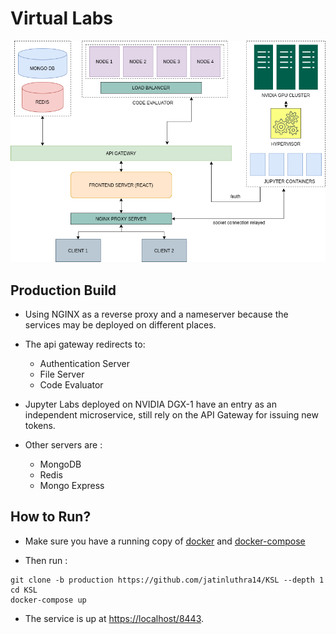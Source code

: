 # Virtual Labs

![Virtual Labs](./misc/system_design.png)

## Production Build

- Using NGINX as a reverse proxy and a nameserver because
  the services may be deployed on different places.

- The api gateway redirects to:

  - Authentication Server
  - File Server
  - Code Evaluator

- Jupyter Labs deployed on NVIDIA DGX-1 have
  an entry as an independent microservice, still
  rely on the API Gateway for issuing new tokens.

- Other servers are :
  - MongoDB
  - Redis
  - Mongo Express

## How to Run?

- Make sure you have a running copy of [docker](https://docs.docker.com/engine/install/) and [docker-compose](https://docs.docker.com/compose/install/)

- Then run :

```
git clone -b production https://github.com/jatinluthra14/KSL --depth 1
cd KSL
docker-compose up
```

- The service is up at [https://localhost/8443](https://localhost:8443).
